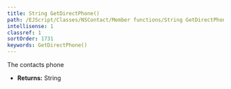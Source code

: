 ```yaml
---
title: String GetDirectPhone()
path: /EJScript/Classes/NSContact/Member functions/String GetDirectPhone()
intellisense: 1
classref: 1
sortOrder: 1731
keywords: GetDirectPhone()
---
```



The contacts phone



* **Returns:** String


